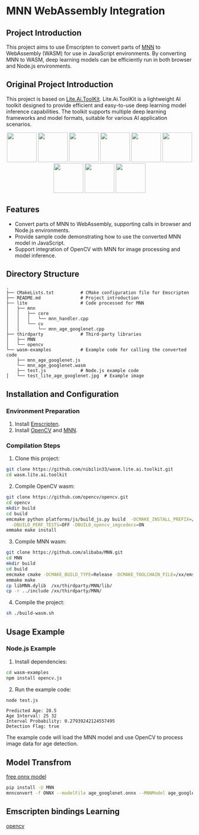 # MNN WebAssembly Integration

## Project Introduction

This project aims to use Emscripten to convert parts of [MNN](https://github.com/alibaba/MNN) to WebAssembly (WASM) for use in JavaScript environments. By converting MNN to WASM, deep learning models can be efficiently run in both browser and Node.js environments.

## Original Project Introduction

This project is based on [Lite.Ai.ToolKit](https://github.com/DefTruth/lite.ai.toolkit). Lite.Ai.ToolKit is a lightweight AI toolkit designed to provide efficient and easy-to-use deep learning model inference capabilities. The toolkit supports multiple deep learning frameworks and model formats, suitable for various AI application scenarios.
<div align='center'>
  <img src='https://github.com/DefTruth/lite.ai.toolkit/assets/31974251/5b28aed1-e207-4256-b3ea-3b52f9e68aed' height="80px" width="80px">
  <img src='https://github.com/DefTruth/lite.ai.toolkit/assets/31974251/28274741-8745-4665-abff-3a384b75f7fa' height="80px" width="80px">
  <img src='https://github.com/DefTruth/lite.ai.toolkit/assets/31974251/c802858c-6899-4246-8839-5721c43faffe' height="80px" width="80px">
  <img src='https://github.com/DefTruth/lite.ai.toolkit/assets/31974251/20a18d56-297c-4c72-8153-76d4380fc9ec' height="80px" width="80px">
  <img src='https://github.com/DefTruth/lite.ai.toolkit/assets/31974251/f4dd5263-8514-4bb0-a0dd-dbe532481aff' height="80px" width="80px">
  <img src='https://github.com/DefTruth/lite.ai.toolkit/assets/31974251/b6a431d2-225b-416b-8a1e-cf9617d79a63' height="80px" width="80px">
  <img src='https://github.com/DefTruth/lite.ai.toolkit/assets/31974251/84d3ed6a-b711-4c0a-8e92-a2da05a0d04e' height="80px" width="80px">
  <img src='https://github.com/DefTruth/lite.ai.toolkit/assets/31974251/157b9e11-fc92-445b-ae0d-0d859c8663ee' height="80px" width="80px">
  <img src='https://github.com/DefTruth/lite.ai.toolkit/assets/31974251/ef0eeabe-6dbe-4837-9aad-b806a8398697' height="80px" width="80px">  
</div> 

## Features

- Convert parts of MNN to WebAssembly, supporting calls in browser and Node.js environments.
- Provide sample code demonstrating how to use the converted MNN model in JavaScript.
- Support integration of OpenCV with MNN for image processing and model inference.

## Directory Structure

```
.
├── CMakeLists.txt          # CMake configuration file for Emscripten
├── README.md               # Project introduction
├── lite                    # Code processed for MNN
│   ├── mnn
│   │   ├── core
│   │   │   └── mnn_handler.cpp
│   │   └── cv
│   │       └── mnn_age_googlenet.cpp
├── thirdparty              # Third-party libraries
│   ├── MNN
│   └── opencv
└── wasm-examples           # Example code for calling the converted code
    ├── mnn_age_googlenet.js
    └── mnn_age_googlenet.wasm
    ├── test.js             # Node.js example code
│   └── test_lite_age_googlenet.jpg  # Example image
```

## Installation and Configuration

### Environment Preparation

1. Install [Emscripten](https://emscripten.org/docs/getting_started/downloads.html).
2. Install [OpenCV](https://opencv.org/) and [MNN](https://github.com/alibaba/MNN).

### Compilation Steps

1. Clone this project:

```sh
git clone https://github.com/nibilin33/wasm.lite.ai.toolkit.git
cd wasm.lite.ai.toolkit
```

2. Compile OpenCV wasm:

```sh
git clone https://github.com/opencv/opencv.git
cd opencv
mkdir build
cd build
emcmake python platforms/js/build_js.py build  -DCMAKE_INSTALL_PREFIX=/xx/thirdparty/opencv  -DBUILD_TESTS=OFF \
  -DBUILD_PERF_TESTS=OFF -DBUILD_opencv_imgcodecs=ON
emmake make install
```

3. Compile MNN wasm:

```sh
git clone https://github.com/alibaba/MNN.git
cd MNN
mkdir build
cd build
emcmake cmake -DCMAKE_BUILD_TYPE=Release -DCMAKE_TOOLCHAIN_FILE=/xx/emsdk/upstream/emscripten/cmake/Modules/Platform/Emscripten.cmake ..
emmake make
cp libMNN.dylib  /xx/thirdparty/MNN/lib/
cp -r ../include /xx/thirdparty/MNN/
```

4. Compile the project:

```sh
sh ./build-wasm.sh
```

## Usage Example

### Node.js Example

1. Install dependencies:

```sh
cd wasm-examples
npm install opencv.js
```

2. Run the example code:

```sh
node test.js
```

```output result 
Predicted Age: 28.5
Age Interval: 25 32
Interval Probability: 0.27939242124557495
Detection Flag: true
```

The example code will load the MNN model and use OpenCV to process image data for age detection.

## Model Transfrom
[free onnx model](https://github.com/onnx/models/tree/main)
```sh
pip install -U MNN
mnnconvert -f ONNX --modelFile age_googlenet.onnx --MNNModel age_googlenet.mnn  --bizCode age_googlenet
```

## Emscripten bindings Learning   
[opencv](https://github.com/opencv/opencv/blob/4.x/modules/js/src/core_bindings.cpp)

